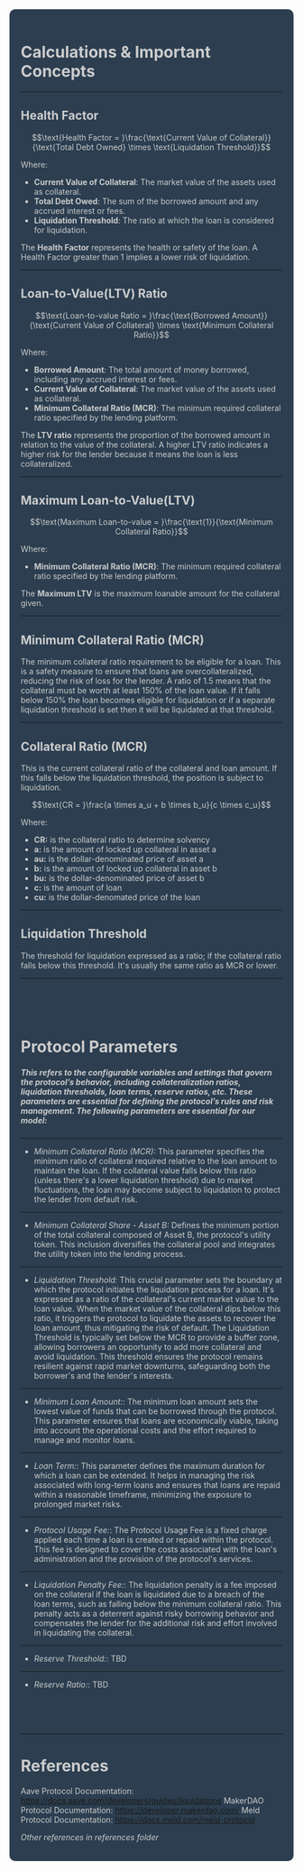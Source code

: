 <div style="background-color: #2C3E50; color: #CCCCCC; padding: 20px; border-radius: 10px;">


# **Calculations & Important Concepts**

---

## **Health Factor**

$$\text{Health Factor = }\frac{\text{Current Value of Collateral}}{\text{Total Debt Owned} \times \text{Liquidation Threshold}}$$

Where:

- **Current Value of Collateral**: The market value of the assets used as collateral.
- **Total Debt Owed**: The sum of the borrowed amount and any accrued interest or fees.
- **Liquidation Threshold**: The ratio at which the loan is considered for liquidation.

The **Health Factor** represents the health or safety of the loan. A Health Factor greater than 1 implies a lower risk of liquidation.

---

## **Loan-to-Value(LTV) Ratio** 


$$\text{Loan-to-value Ratio = }\frac{\text{Borrowed Amount}}{\text{Current Value of Collateral} \times \text{Minimum Collateral Ratio}}$$

Where:

- **Borrowed Amount**: The total amount of money borrowed, including any accrued interest or fees.
- **Current Value of Collateral**: The market value of the assets used as collateral.
- **Minimum Collateral Ratio (MCR)**: The minimum required collateral ratio specified by the lending platform.

The **LTV ratio** represents the proportion of the borrowed amount in relation to the value of the collateral. A higher LTV ratio indicates a higher risk for the lender because it means the loan is less collateralized.

---

## **Maximum Loan-to-Value(LTV)** 


$$\text{Maximum Loan-to-value = }\frac{\text{1}}{\text{Minimum Collateral Ratio}}$$

Where:
- **Minimum Collateral Ratio (MCR)**: The minimum required collateral ratio specified by the lending platform.

The **Maximum LTV** is the maximum loanable amount for the collateral given.

---

## **Minimum Collateral Ratio (MCR)** 

The minimum collateral ratio requirement to be eligible for a loan. This is a safety measure to ensure that loans are overcollateralized, reducing the risk of loss for the lender. A ratio of 1.5 means that the collateral must be worth at least 150% of the loan value. If it falls below 150% the loan becomes eligible for liquidation or if a separate liquidation threshold is set then it will be liquidated at that threshold.

---
## **Collateral Ratio (MCR)** 

This is the current collateral ratio of the collateral and loan amount. If this falls below the liquidation threshold, the position is subject to liquidation.

$$\text{CR = }\frac{a \times a_u + b \times b_u}{c \times c_u}$$

Where:
- **CR:** is the collateral ratio to determine solvency
- **a:** is the amount of locked up collateral in asset a
- **au:** is the dollar-denominated price of asset a 
- **b:** is the amount of locked up collateral in asset b
- **bu:** is the dollar-denominated price of asset b
- **c:** is the amount of loan
- **cu:** is the dollar-denomated price of the loan

---

## **Liquidation Threshold** 

The threshold for liquidation expressed as a ratio; if the collateral ratio falls below this threshold. It's usually the same ratio as MCR or lower.

---

<br>
<br>
<br>

# Protocol Parameters

##### This refers to the configurable variables and settings that govern the protocol’s behavior, including collateralization ratios, liquidation thresholds, loan terms, reserve ratios, etc. These parameters are essential for defining the protocol’s rules and risk management. The following parameters are essential for our model:
---

- *Minimum Collateral Ratio (MCR):* This parameter specifies the minimum ratio of collateral required relative to the loan amount to maintain the loan. If the collateral value falls below this ratio (unless there's a lower liquidation threshold) due to market fluctuations, the loan may become subject to liquidation to protect the lender from default risk.
---
- *Minimum Collateral Share - Asset B:* Defines the minimum portion of the total collateral composed of Asset B, the protocol's utility token. This inclusion diversifies the collateral pool and integrates the utility token into the lending process.
---
- *Liquidation Threshold:* This crucial parameter sets the boundary at which the protocol initiates the liquidation process for a loan. It's expressed as a ratio of the collateral's current market value to the loan value. When the market value of the collateral dips below this ratio, it triggers the protocol to liquidate the assets to recover the loan amount, thus mitigating the risk of default. The Liquidation Threshold is typically set below the MCR to provide a buffer zone, allowing borrowers an opportunity to add more collateral and avoid liquidation. This threshold ensures the protocol remains resilient against rapid market downturns, safeguarding both the borrower's and the lender's interests.
---
- *Minimum Loan Amount:*: The minimum loan amount sets the lowest value of funds that can be borrowed through the protocol. This parameter ensures that loans are economically viable, taking into account the operational costs and the effort required to manage and monitor loans.
---
- *Loan Term:*: This parameter defines the maximum duration for which a loan can be extended. It helps in managing the risk associated with long-term loans and ensures that loans are repaid within a reasonable timeframe, minimizing the exposure to prolonged market risks.
---
- *Protocol Usage Fee:*: The Protocol Usage Fee is a fixed charge applied each time a loan is created or repaid within the protocol. This fee is designed to cover the costs associated with the loan's administration and the provision of the protocol's services.
---
- *Liquidation Penalty Fee:*: The liquidation penalty is a fee imposed on the collateral if the loan is liquidated due to a breach of the loan terms, such as falling below the minimum collateral ratio. This penalty acts as a deterrent against risky borrowing behavior and compensates the lender for the additional risk and effort involved in liquidating the collateral.
---
- *Reserve Threshold:*: TBD
---
- *Reserve Ratio:*: TBD

<br>
<br>
<br>

---

# **References**

Aave Protocol Documentation: https://docs.aave.com/developers/guides/liquidations
MakerDAO Protocol Documentation: https://developer.makerdao.com/
Meld Protocol Documentation: https://docs.meld.com/meld-protocol

*Other references in references folder*

</div>
